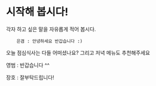 # 시작해 봅시다!
각자 하고 싶은 말을 자유롭게 적어 봅시다.

        은겸 : 안녕하세요 반갑습니다 :)
        

오늘 점심식사는 다들 어떠셨나요? 그리고 저녁 메뉴도 추천해주세요


영범 : 반갑습니다 ^^


장호 : 잘부탁드립니다!
